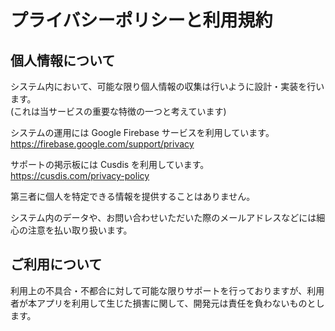 # プライバシーポリシーと利用規約

## 個人情報について

システム内において、可能な限り個人情報の収集は行いように設計・実装を行います。  
(これは当サービスの重要な特徴の一つと考えています)

システムの運用には Google Firebase サービスを利用しています。  
https://firebase.google.com/support/privacy

サポートの掲示板には Cusdis を利用しています。  
https://cusdis.com/privacy-policy

第三者に個人を特定できる情報を提供することはありません。

システム内のデータや、お問い合わせいただいた際のメールアドレスなどには細心の注意を払い取り扱います。

## ご利用について

利用上の不具合・不都合に対して可能な限りサポートを行っておりますが、利用者が本アプリを利用して生じた損害に関して、開発元は責任を負わないものとします。
